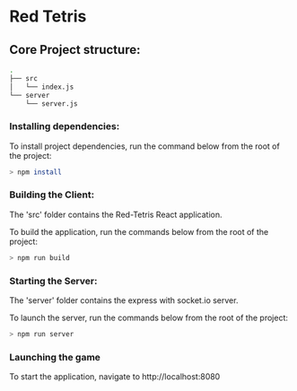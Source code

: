 # Red Tetris

## Core Project structure:

```bash
.
├── src
│   └── index.js
└── server
    └── server.js
```

### Installing dependencies:

To install project dependencies, run the command below from the root of the project:

```bash
> npm install
```

### Building the Client:

The 'src' folder contains the Red-Tetris React application.

To build the application, run the commands below from the root of the project: 

```bash
> npm run build
```

### Starting the Server:

The 'server' folder  contains the express with socket.io server.

To launch the server, run the commands below from the root of the project: 

```bash
> npm run server
```

### Launching the game

To start the application, navigate to http://localhost:8080
